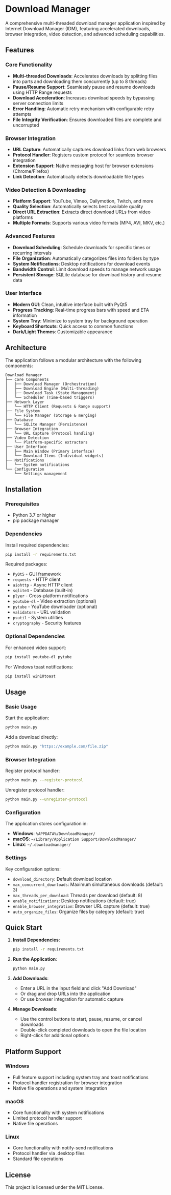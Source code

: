# Download Manager

A comprehensive multi-threaded download manager application inspired by Internet Download Manager (IDM), featuring accelerated downloads, browser integration, video detection, and advanced scheduling capabilities.

## Features

### Core Functionality
- **Multi-threaded Downloads**: Accelerates downloads by splitting files into parts and downloading them concurrently (up to 8 threads)
- **Pause/Resume Support**: Seamlessly pause and resume downloads using HTTP Range requests
- **Download Acceleration**: Increases download speeds by bypassing server connection limits
- **Error Handling**: Automatic retry mechanism with configurable retry attempts
- **File Integrity Verification**: Ensures downloaded files are complete and uncorrupted

### Browser Integration
- **URL Capture**: Automatically captures download links from web browsers
- **Protocol Handler**: Registers custom protocol for seamless browser integration
- **Extension Support**: Native messaging host for browser extensions (Chrome/Firefox)
- **Link Detection**: Automatically detects downloadable file types

### Video Detection & Downloading
- **Platform Support**: YouTube, Vimeo, Dailymotion, Twitch, and more
- **Quality Selection**: Automatically selects best available quality
- **Direct URL Extraction**: Extracts direct download URLs from video platforms
- **Multiple Formats**: Supports various video formats (MP4, AVI, MKV, etc.)

### Advanced Features
- **Download Scheduling**: Schedule downloads for specific times or recurring intervals
- **File Organization**: Automatically categorizes files into folders by type
- **System Notifications**: Desktop notifications for download events
- **Bandwidth Control**: Limit download speeds to manage network usage
- **Persistent Storage**: SQLite database for download history and resume data

### User Interface
- **Modern GUI**: Clean, intuitive interface built with PyQt5
- **Progress Tracking**: Real-time progress bars with speed and ETA information
- **System Tray**: Minimize to system tray for background operation
- **Keyboard Shortcuts**: Quick access to common functions
- **Dark/Light Themes**: Customizable appearance

## Architecture

The application follows a modular architecture with the following components:

```
Download Manager
├── Core Components
│   ├── Download Manager (Orchestration)
│   ├── Download Engine (Multi-threading)
│   ├── Download Task (State Management)
│   └── Scheduler (Time-based triggers)
├── Network Layer
│   └── HTTP Client (Requests & Range support)
├── File System
│   └── File Manager (Storage & merging)
├── Database
│   └── SQLite Manager (Persistence)
├── Browser Integration
│   └── URL Capture (Protocol handling)
├── Video Detection
│   └── Platform-specific extractors
├── User Interface
│   ├── Main Window (Primary interface)
│   └── Download Items (Individual widgets)
├── Notifications
│   └── System notifications
└── Configuration
    └── Settings management
```

## Installation

### Prerequisites
- Python 3.7 or higher
- pip package manager

### Dependencies
Install required dependencies:

```bash
pip install -r requirements.txt
```

Required packages:
- `PyQt5` - GUI framework
- `requests` - HTTP client
- `aiohttp` - Async HTTP client
- `sqlite3` - Database (built-in)
- `plyer` - Cross-platform notifications
- `youtube-dl` - Video extraction (optional)
- `pytube` - YouTube downloader (optional)
- `validators` - URL validation
- `psutil` - System utilities
- `cryptography` - Security features

### Optional Dependencies
For enhanced video support:
```bash
pip install youtube-dl pytube
```

For Windows toast notifications:
```bash
pip install win10toast
```

## Usage

### Basic Usage
Start the application:
```bash
python main.py
```

Add a download directly:
```bash
python main.py "https://example.com/file.zip"
```

### Browser Integration
Register protocol handler:
```bash
python main.py --register-protocol
```

Unregister protocol handler:
```bash
python main.py --unregister-protocol
```

### Configuration
The application stores configuration in:
- **Windows**: `%APPDATA%/DownloadManager/`
- **macOS**: `~/Library/Application Support/DownloadManager/`
- **Linux**: `~/.downloadmanager/`

### Settings
Key configuration options:
- `download_directory`: Default download location
- `max_concurrent_downloads`: Maximum simultaneous downloads (default: 3)
- `max_threads_per_download`: Threads per download (default: 8)
- `enable_notifications`: Desktop notifications (default: true)
- `enable_browser_integration`: Browser URL capture (default: true)
- `auto_organize_files`: Organize files by category (default: true)

## Quick Start

1. **Install Dependencies**:
   ```bash
   pip install -r requirements.txt
   ```

2. **Run the Application**:
   ```bash
   python main.py
   ```

3. **Add Downloads**:
   - Enter a URL in the input field and click "Add Download"
   - Or drag and drop URLs into the application
   - Or use browser integration for automatic capture

4. **Manage Downloads**:
   - Use the control buttons to start, pause, resume, or cancel downloads
   - Double-click completed downloads to open the file location
   - Right-click for additional options

## Platform Support

### Windows
- Full feature support including system tray and toast notifications
- Protocol handler registration for browser integration
- Native file operations and system integration

### macOS
- Core functionality with system notifications
- Limited protocol handler support
- Native file operations

### Linux
- Core functionality with notify-send notifications
- Protocol handler via .desktop files
- Standard file operations

## License

This project is licensed under the MIT License.